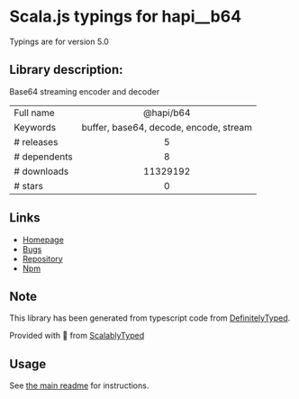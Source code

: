 
# Scala.js typings for hapi__b64

Typings are for version 5.0

## Library description:
Base64 streaming encoder and decoder

|                    |                 |
| ------------------ | :-------------: |
| Full name          | @hapi/b64 |
| Keywords           | buffer, base64, decode, encode, stream |
| # releases         | 5 |
| # dependents       | 8 |
| # downloads        | 11329192 |
| # stars            | 0 |

## Links
- [Homepage](https://github.com/hapijs/b64#readme)
- [Bugs](https://github.com/hapijs/b64/issues)
- [Repository](https://github.com/hapijs/b64)
- [Npm](https://www.npmjs.com/package/%40hapi%2Fb64)
    


## Note
This library has been generated from typescript code from [DefinitelyTyped](https://definitelytyped.org).

Provided with :purple_heart: from [ScalablyTyped](https://github.com/oyvindberg/ScalablyTyped)

## Usage
See [the main readme](../../readme.md) for instructions.


